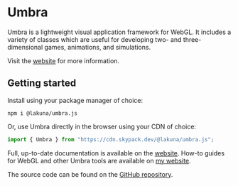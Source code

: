 # Umbra

Umbra is a lightweight visual application framework for WebGL. It includes a variety of classes which are useful for developing two- and three-dimensional games, animations, and simulations.

Visit the [website](https://umbra.lakuna.pw) for more information.

## Getting started

Install using your package manager of choice:

```
npm i @lakuna/umbra.js
```

Or, use Umbra directly in the browser using your CDN of choice:
```js
import { Umbra } from "https://cdn.skypack.dev/@lakuna/umbra.js";
```

Full, up-to-date documentation is available on the [website](https://umbra.lakuna.pw). How-to guides for WebGL and other Umbra tools are available on [my website](https://lakuna.pw).

The source code can be found on the [GitHub repository](https://github.com/Lakuna/Umbra).